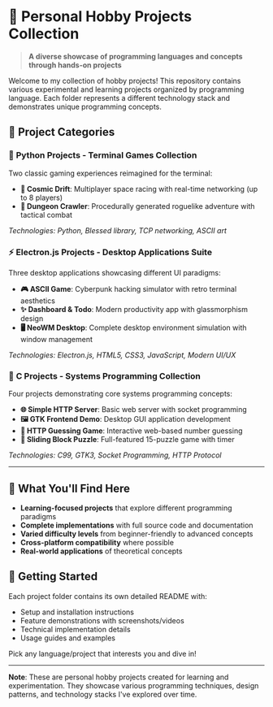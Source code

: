 # 🎯 Personal Hobby Projects Collection

> **A diverse showcase of programming languages and concepts through hands-on projects**

Welcome to my collection of hobby projects! This repository contains various experimental and learning projects organized by programming language. Each folder represents a different technology stack and demonstrates unique programming concepts.

## 📂 **Project Categories**

### 🐍 **Python Projects** - Terminal Games Collection
Two classic gaming experiences reimagined for the terminal:
- **🚀 Cosmic Drift**: Multiplayer space racing with real-time networking (up to 8 players)
- **🏰 Dungeon Crawler**: Procedurally generated roguelike adventure with tactical combat

*Technologies: Python, Blessed library, TCP networking, ASCII art*

### ⚡ **Electron.js Projects** - Desktop Applications Suite
Three desktop applications showcasing different UI paradigms:
- **🎮 ASCII Game**: Cyberpunk hacking simulator with retro terminal aesthetics
- **✨ Dashboard & Todo**: Modern productivity app with glassmorphism design
- **🖥️ NeoWM Desktop**: Complete desktop environment simulation with window management

*Technologies: Electron.js, HTML5, CSS3, JavaScript, Modern UI/UX*

### 🔧 **C Projects** - Systems Programming Collection
Four projects demonstrating core systems programming concepts:
- **🌐 Simple HTTP Server**: Basic web server with socket programming
- **🖼️ GTK Frontend Demo**: Desktop GUI application development
- **🎲 HTTP Guessing Game**: Interactive web-based number guessing
- **🧩 Sliding Block Puzzle**: Full-featured 15-puzzle game with timer

*Technologies: C99, GTK3, Socket Programming, HTTP Protocol*

---

## 🎯 **What You'll Find Here**

- **Learning-focused projects** that explore different programming paradigms
- **Complete implementations** with full source code and documentation  
- **Varied difficulty levels** from beginner-friendly to advanced concepts
- **Cross-platform compatibility** where possible
- **Real-world applications** of theoretical concepts

## 🚀 **Getting Started**

Each project folder contains its own detailed README with:
- Setup and installation instructions
- Feature demonstrations with screenshots/videos
- Technical implementation details
- Usage guides and examples

Pick any language/project that interests you and dive in!

---

**Note**: These are personal hobby projects created for learning and experimentation. They showcase various programming techniques, design patterns, and technology stacks I've explored over time.
